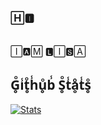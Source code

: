 ### 🄷🅸︎  

<img src="https://te.legra.ph/file/23558be9b42169a90c592.gif" width="5px">





🄸🅰︎🄼 🅻︎🄸🆂︎🄰


## G̥ͦi̾t̥ͦh̾u̥ͦb̾ S̥ͦt̾ḁͦt̾s̥ͦ
[![Stats](https://github-readme-stats.vercel.app/api?username=LISA-KOREA&hide=prs&count_public=true&show_icons=true&theme=algolia)](https://github.com/anuraghazra/github-readme-stats)
